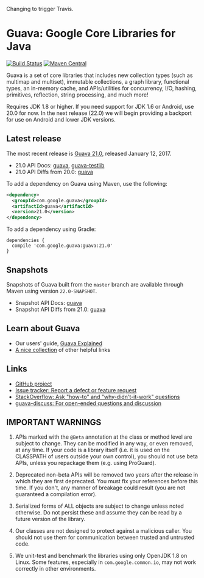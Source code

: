 Changing to trigger Travis.
# Guava: Google Core Libraries for Java

[![Build Status](https://travis-ci.org/google/guava.svg?branch=master)](https://travis-ci.org/google/guava)
[![Maven Central](https://maven-badges.herokuapp.com/maven-central/com.google.guava/guava/badge.svg)](https://maven-badges.herokuapp.com/maven-central/com.google.guava/guava)

Guava is a set of core libraries that includes new collection types (such as
multimap and multiset), immutable collections, a graph library, functional
types, an in-memory cache, and APIs/utilities for concurrency, I/O, hashing,
primitives, reflection, string processing, and much more!

Requires JDK 1.8 or higher. If you need support for JDK 1.6 or Android, use
20.0 for now. In the next release (22.0) we will begin providing a backport
for use on Android and lower JDK versions.

## Latest release

The most recent release is [Guava 21.0][], released January 12, 2017.

- 21.0 API Docs: [guava][guava-release-api-docs], [guava-testlib][testlib-release-api-docs]
- 21.0 API Diffs from 20.0: [guava][guava-release-api-diffs]

To add a dependency on Guava using Maven, use the following:

```xml
<dependency>
  <groupId>com.google.guava</groupId>
  <artifactId>guava</artifactId>
  <version>21.0</version>
</dependency>
```

To add a dependency using Gradle:

```
dependencies {
  compile 'com.google.guava:guava:21.0'
}
```

## Snapshots

Snapshots of Guava built from the `master` branch are available through Maven
using version `22.0-SNAPSHOT`.

- Snapshot API Docs: [guava][guava-snapshot-api-docs]
- Snapshot API Diffs from 21.0: [guava][guava-snapshot-api-diffs]

## Learn about Guava

- Our users' guide, [Guava Explained][]
- [A nice collection](http://www.tfnico.com/presentations/google-guava) of other helpful links

## Links

- [GitHub project](https://github.com/google/guava)
- [Issue tracker: Report a defect or feature request](https://github.com/google/guava/issues/new)
- [StackOverflow: Ask "how-to" and "why-didn't-it-work" questions](https://stackoverflow.com/questions/ask?tags=guava+java)
- [guava-discuss: For open-ended questions and discussion](http://groups.google.com/group/guava-discuss)

## IMPORTANT WARNINGS

1. APIs marked with the `@Beta` annotation at the class or method level
are subject to change. They can be modified in any way, or even
removed, at any time. If your code is a library itself (i.e. it is
used on the CLASSPATH of users outside your own control), you should
not use beta APIs, unless you repackage them (e.g. using ProGuard).

2. Deprecated non-beta APIs will be removed two years after the
release in which they are first deprecated. You must fix your
references before this time. If you don't, any manner of breakage
could result (you are not guaranteed a compilation error).

3. Serialized forms of ALL objects are subject to change unless noted
otherwise. Do not persist these and assume they can be read by a
future version of the library.

4. Our classes are not designed to protect against a malicious caller.
You should not use them for communication between trusted and
untrusted code.

5. We unit-test and benchmark the libraries using only OpenJDK 1.8 on
Linux. Some features, especially in `com.google.common.io`, may not work
correctly in other environments.

[Guava 21.0]: https://github.com/google/guava/wiki/Release21
[guava-release-api-docs]: http://google.github.io/guava/releases/21.0/api/docs/
[testlib-release-api-docs]: http://www.javadoc.io/doc/com.google.guava/guava-testlib/21.0
[guava-release-api-diffs]: http://google.github.io/guava/releases/21.0/api/diffs/
[guava-snapshot-api-docs]: http://google.github.io/guava/releases/snapshot/api/docs/
[guava-snapshot-api-diffs]: http://google.github.io/guava/releases/snapshot/api/diffs/
[Guava Explained]: https://github.com/google/guava/wiki/Home
